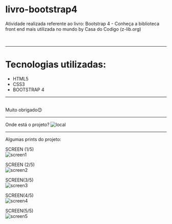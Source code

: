 # livro-bootstrap4

<p>Atividade realizada referente ao livro: Bootstrap 4 - Conheça a biblioteca front end mais utilizada no mundo by Casa do Codigo (z-lib.org)</p> <br>
<hr>
<h1>Tecnologias utilizadas:</h1> 
<ul>
  <li>HTML5</li>
  <li>CSS3</li>
  <li>BOOTSTRAP 4</li>
</ul>
<hr>

<br>
Muito obrigado😊
<br>
<hr>

Onde está o projeto?
![local](https://user-images.githubusercontent.com/92833379/157721025-67267d4f-6255-45a4-ba77-452b58eb4292.png)
<hr>

Algumas prints do projeto:


SCREEN (1/5)<br>
![screen1](https://user-images.githubusercontent.com/92833379/157720480-85e42c3e-21ec-4df1-9138-ce67995ed394.png)

SCREEN (2/5)<br>
![screen2](https://user-images.githubusercontent.com/92833379/157720534-09b8619b-08e9-4a5b-a6ff-6a08d4c938ae.png)

SCREEN(3/5)<br>
![screen3](https://user-images.githubusercontent.com/92833379/157720573-6f3f4254-ac31-4557-a5be-be8eb484ec48.png)

SCREEN(4/5)<br>
![screen4](https://user-images.githubusercontent.com/92833379/157720612-b9042ec3-c737-4dc7-b5b5-7f348c8c1a3c.png)


SCREEN(5/5)<br>
![screen5](https://user-images.githubusercontent.com/92833379/157720643-3480f002-f668-4e20-ad39-86a14a1bc971.png)
